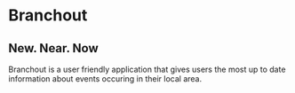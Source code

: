 # Branchout
## New. Near. Now
Branchout is a user friendly application that gives users the most up to date information about events occuring in their local area.

